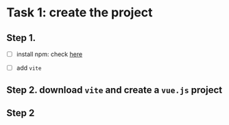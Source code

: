 # Task 1: create the project 

## Step 1. 
- [ ] install npm: check [here](https://docs.npmjs.com/downloading-and-installing-node-js-and-npm#osx-or-linux-node-version-managers)
    
- [ ] add `vite` 



## Step 2. download `vite` and create a `vue.js` project




## Step 2
